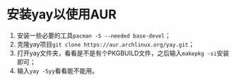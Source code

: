 # 安装yay以使用AUR

1. 安装一些必要的工具`pacman -S --needed base-devel`；
2. 克隆yay项目`git clone https://aur.archlinux.org/yay.git`；
3. 打开yay文件夹，看看是不是有个PKGBUILD文件，之后输入`makepkg -si`安装即可；
4. 输入`yay -Syy`看看能不能用。
